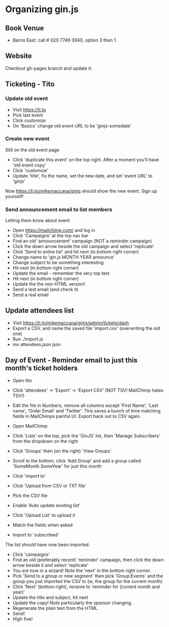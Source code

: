 # Organizing gin.js

## Book Venue

 - Barrio East: call # 020 7749 3940, option 3 then 1.

## Website

Checkout gh-pages branch and update it.

## Ticketing - Tito

### Update old event

 - Visit https://ti.to
 - Pick last event
 - Click *customize*
 - On 'Basics' change old event URL to be 'ginjs-somedate'

### Create new event

Still on the old event page

 - Click 'duplicate this event' on the top right. After a moment you'll have 'old event copy'
 - Click 'customize'
 - Update 'title', fix the name, set the new date, and set 'event URL' to 'ginjs'

Now https://ti.to/mikemaccana/ginjs should show the new event. Sign up yourself!

### Send announcement email to list members

Letting them know about event

 - Open https://mailchimp.com/ and log in
 - Click 'Campaigns' at the top nav bar
 - Find an old 'announcement' campaign (NOT a reminder campaign)
 - Click the down arrow beside the old campaign and select 'replicate'
 - Click 'Send to entire list' and hit next (in bottom right corner)
 - Change name to 'gin.js MONTH YEAR announce'
 - Change subject to be something interesting
 - Hit next (in bottom right corner)
 - Update the email - remember the very top text
 - Hit next (in bottom right corner)
 - Update the the non-HTML version!
 - Send a test email (and check it)
 - Send a real email

## Update attendees list 

 - Visit https://ti.to/mikemaccana/ginjs/admin/tickets/dash
 - Export a CSV, and name the saved file 'import.csv' (overwriting the old one)
 - Run ./import.js
 - mv attendees.json json

## Day of Event - Reminder email to just this month's ticket holders

 - Open tito
 - Click 'attendees' -> 'Export' -> 'Export CSV' (NOT TSV! MailChimp hates TSV!)
 - Edit the file in Numbers, remove all columns except 'First Name', 'Last name', 'Order Email' and 'Twitter'. This saves a bunch of time matching fields in MailChimps painful UI. Export back out to CSV again.

 - Open MailChimp
 - Click 'Lists' on the top, pick the 'GinJS' list, then 'Manage Subscribers' from the dropdown on the right
 - Click 'Groups' then (on the right) 'View Groups'
 - Scroll to the bottom, click 'Add Group' and add a group called 'SomeMonth SomeYear' for just this month
 - Click 'import to'
 - Click 'Upload from CSV or TXT file'
 - Pick the CSV file
 - Enable 'Auto update existing list'
 - Click 'Upload List' to upload it
 - Match the fields when asked
 - Import to 'subscribed'

The list should have now been imported.

 - Click 'campaigns'
 - Find an old (preferably recent) 'reminder' campaign, then click the down arrow beside it and select 'replicate'
 - You are now in a wizard! Note the 'next' in the bottom right corner.
 - Pick 'Send to a group or new segment' then pick 'Group:Events' and the group you just imported the CSV to (ie, the group for the current month)
 - Click 'Next' (bottom right), rename to 'reminder for (current month and year)'
 - Update the title and subject, hit next
 - Update the copy! Note particularly the sponsor changing.
 - Regenerate the plain text from the HTML 
 - Send!
 - High five!


